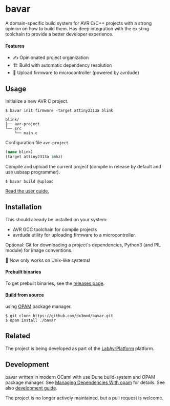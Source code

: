 # bavar

A domain-specific build system for AVR C/C++ projects with a strong opinion on how to build them. 
Has deep integration with the existing toolchain to provide a better developer experience.

#### Features

- ✍️ Opinionated project organization
- 🏗️ Build with automatic dependency resolution
- 🔌 Upload firmware to microcontroller (powered by avrdude)
<!-- - 📝 Integration with text editors (support generations)
  - compile_flags.txt for clangd
  - c_cpp_properties.json for VSCode C/C++ extension -->

## Usage

Initialize a new AVR C project.

```console
$ bavar init firmware -target attiny2313a blink
```

```
blink/
├── avr-project
└── src
    └── main.c
```

Configuration file `avr-project`.

```clojure
(name blink)
(target attiny2313a 1mhz)
```

Compile and upload the current project (compile in release by default and use usbasp programmer).

```console
$ bavar build @upload
```

[Read the user guide.](./GUIDE.md)

## Installation

This should already be installed on your system:

- AVR GCC toolchain for compile projects
- avrdude utility for uploading firmware to a microcontroller.

Optional: Git for downloading a project's dependencies, Python3 (and PIL module) for image conventions.

🚧 Now only works on Unix-like systems!

#### Prebuilt binaries

To get prebuilt binaries, see the [releases page](https://github.com/dx3mod/bavar/releases).

#### Build from source

using [OPAM](https://opam.ocaml.org/) package manager.

```console
$ git clone https://github.com/dx3mod/bavar.git
$ opam install ./bavar
```

## Related

The project is being developed as part of the [LabAvrPlatform](https://github.com/dx3mod/LabAvrPlatform) platform.

## Development

bavar written in modern OCaml with use Dune build-system and OPAM package manager.
See [Managing Dependencies With opam](https://ocaml.org/docs/managing-dependencies) for details. See also [development guide](./DEV.md).

The project is no longer actively maintained, but a pull request is welcome.
